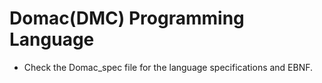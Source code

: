 # Domac(DMC) Programming Language
- Check the Domac_spec file for the language specifications and EBNF.
